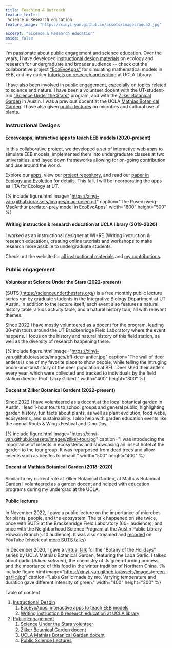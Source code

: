 ```yaml
---
title: Teaching & Outreach
feature_text: |
 Science & Research education
feature_image: "https://xinyi-yan.github.io/assets/images/aqua2.jpg"

excerpt: "Sicence & Research education"
aside: false
---
```


I'm passionate about public engagement and science education. Over the years, I have developed [instructional design materials](#instructional-design) on ecology and research for undergraduate and broader audience -- check out the collaborative project ["EcoEvoApps"](#ecoevoapps) for simulating mathematical models in EEB, and my earlier [tutorials on research and writing](#wire) at UCLA Library.

I have also been involved in [public engagement](#public-engagement), especially on topics related to science and nature. I have been a volunteer docent with the UT-student-run ["Science Under the Stars"](#suts) program, and with the [Zilker Botanical Garden](#zilker) in Austin. I was a previous docent at the UCLA [Mathias Botanical Garden](#mathias). I have also given [public lectures](#public-lectures) on microbes and cultural use of plants.

### Instructional Designs <a name="instructional-design"></a>
#### Ecoevoapps, interactive apps to teach EEB models (2020-present) <a name="ecoevoapps"></a>
In this collaborative project, we developed a set of interactive web apps to simulate EEB models, implemented them into undergraduate classes at two universities, and layed down frameworks allowing for on-going contribution and use around the world.

Explore our [apps](https://ecoevoapps.gitlab.io/), view our [project repository](https://gitlab.com/ecoevoapps/ecoevoapps), and read our [paper in Ecology and Evolution](https://doi.org/10.1002/ece3.9556) for details. This fall, I will be incorporating the apps as I TA for Ecology at UT.

{% include figure.html image="https://xinyi-yan.github.io/assets/images/mac-rosen.gif" caption="The Rosenzweig-MacArthur predator-prey model in EcoEvoApps" width="600" height="500" %}

#### Writing instruction & research education at UCLA library (2019-2020) <a name="wire"></a>
I worked as an instructional designer at WI+RE (Writing instruction & research education), creating online tutorials and workshops to make research more assibile to undergraduate students.

Check out the website for [all instructional materials](https://uclalibrary.github.io/research-tips/) and [my contributions](https://uclalibrary.github.io/research-tips/about/creative-team/xinyi-alex/).


### Public engagement <a name="public-engagement"></a>
#### Volunteer at Science Under the Stars (2022-present) <a name="suts"></a>
[SUTS[(https://scienceunderthestars.org/) is a free monthly public lecture series run by graduate students in the Integrative Biology Department at UT Austin. In addition to the lecture itself, each event also features a natural history table, a kids activity table, and a natural history tour, all with relevant themes. 

Since 2022 I have mostly volunteered as a docent for the program, leading 30-min tours around the UT Brackenridge Field Laboratory where the event happens. I focus on the history and natural history of this field station, as well as the diversity of research happening there. 

{% include figure.html image="https://xinyi-yan.github.io/assets/images/bfl-deer-antler.jpg" caption="The wall of deer antlers is one of my favorite place to show people, while telling the intruging boom-and-bust story of the deer population at BFL. Deer shed their antlers every year, which were collected and tracked to individuals by the field station director Prof. Larry Gilbert." width="400" height="300" %}

#### Docent at Zilker Botanical Gardent (2022-present) <a name="zilker"></a>
Since 2022 I have volunteered as a docent at the local botanical garden in Austin. I lead 1-hour tours to school groups and general public, highlighting garden history, fun facts about plants, as well as plant evolution, food webs, ecosystems, and sustainability. I also help with garden education events like the annual Roots & Wings Festival and Dino Day.

{% include figure.html image="https://xinyi-yan.github.io/assets/images/zilker-tour.jpg" caption="I was introducing the importance of insects in ecosystems and showcasing an insect hotel at the garden to the tour group. It was repurposed from dead trees and allow insects such as beetles to inhabit." width="500" height="400" %}

#### Docent at Mathias Botanical Garden (2018-2020) <a name="mathias"></a>
Similar to my current role at Zilker Botanical Garden, at Mathias Botanical Garden I volunteered as a garden docent and helped with education programs during my undergrad at the UCLA.

#### Public lectures <a name="public-lectures"></a>
In November 2022, I gave a public lecture on the importance of microbes for plants, people, and the ecosystem. The talk happened on site twice, once with SUTS at the Brackenridge Field Laboratory (60+ audience), and once with the Neighborhood Science Program at the Austin Public Library Howson Branch(~10 audience). It was also streamed and [recoded](https://www.youtube.com/watch?v=iJj9oR5TdLQ) on YouTube (check out [more SUTS talks](https://www.youtube.com/@scienceunderthestars351))  

In December 2020, I gave a [virtual talk](https://www.youtube.com/watch?v=5jL8RUe9woc&feature=youtu.be) for the "Botany of the Holidays" series by UCLA Mathias Botanical Garden, featuring the Laba Garlic. I talked about garlic (*Allium sativum*), the chemistry of its green-turning process, and the mportance of this food in the winter tradition of Northern China.
{% include figure.html image="https://xinyi-yan.github.io/assets/images/green-garlic.jpg" caption="Laba Garlic made by me. Varying temperature and duration gave different intensity of green." width="400" height="300" %}


Table of content
1. [Instructional Desgin](#instructional-design)
    1. [EcoEvoApps: interactive apps to teach EEB models](#ecoevoapps)
    2. [Writing instruction & research education at UCLA library](#wire)
2. [Public Engagement](#public-engagement)
    1. [Science Under the Stars volunteer](#suts)
    2. [Zilker Botanical Garden docent](#zilker)
    3. [UCLA Mathias Botanical Garden docent](#mathias)
    4. [Public Science Lectures](#public-lectures) 

